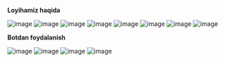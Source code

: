 **Loyihamiz haqida**

![image](https://user-images.githubusercontent.com/121484707/210348130-b3714548-e0dc-484f-8a06-0dc91581fe8f.png)
![image](https://user-images.githubusercontent.com/121484707/210348299-5d6cbb31-232d-4ddf-9961-d453f1871d23.png)
![image](https://user-images.githubusercontent.com/121484707/210348609-fe578b0b-57b3-4546-a018-7314599ce109.png)
![image](https://user-images.githubusercontent.com/121484707/210348739-ab3b2953-35a5-4322-befd-021d12c0854f.png)
![image](https://user-images.githubusercontent.com/121484707/210348774-30c5e19e-094e-4331-8d34-07b59f29ff0e.png)
![image](https://user-images.githubusercontent.com/121484707/210348823-3d0c882d-c93c-49d7-82eb-446da2de6d69.png)
![image](https://user-images.githubusercontent.com/121484707/210348864-960357d0-ec34-448c-8f4c-64ac98210b63.png)
![image](https://user-images.githubusercontent.com/121484707/210348916-79af0931-0fb7-4e64-85bb-c5dd9ba51086.png)

**Botdan foydalanish**

![image](https://user-images.githubusercontent.com/121484707/210349049-32b08b6e-76c9-426d-96b1-715c0f2e945a.png)
![image](https://user-images.githubusercontent.com/121484707/210347649-855c722a-32ef-43f6-9f8a-55e4fbf3d927.png)
![image](https://user-images.githubusercontent.com/121484707/210347657-39513e62-cdd1-42fa-bdc8-66f9ece85bd7.png)
![image](https://user-images.githubusercontent.com/121484707/210347676-adf1afe4-22a0-43d2-94a9-ceb2c391aec5.png)

